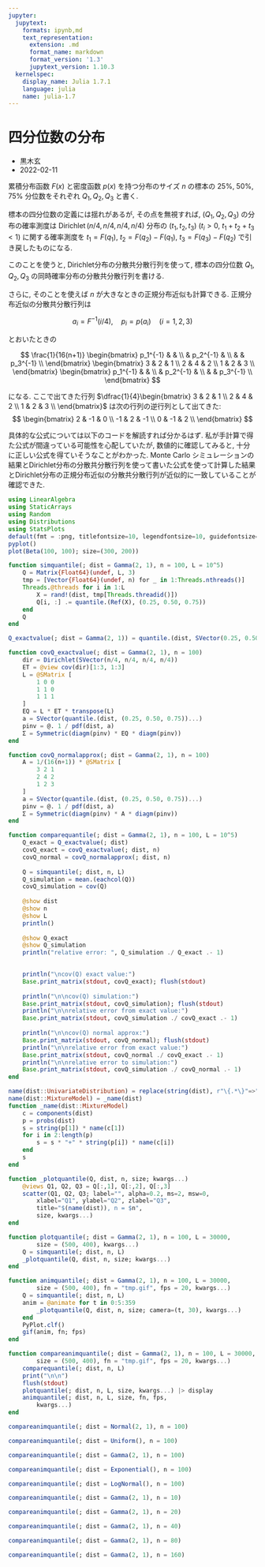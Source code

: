 ```yaml
---
jupyter:
  jupytext:
    formats: ipynb,md
    text_representation:
      extension: .md
      format_name: markdown
      format_version: '1.3'
      jupytext_version: 1.10.3
  kernelspec:
    display_name: Julia 1.7.1
    language: julia
    name: julia-1.7
---
```


# 四分位数の分布

* 黒木玄
* 2022-02-11

累積分布函数 $F(x)$ と密度函数 $p(x)$ を持つ分布のサイズ $n$ の標本の 25%, 50%, 75% 分位数をそれぞれ $Q_1, Q_2, Q_3$ と書く.

標本の四分位数の定義には揺れがあるが, その点を無視すれば, $(Q_1, Q_2, Q_3)$ の分布の確率測度は $\operatorname{Dirichlet}(n/4, n/4, n/4, n/4)$ 分布の $(t_1, t_2, t_3)$ ($t_i > 0$, $t_1+t_2+t_3<1$) に関する確率測度を $t_1 = F(q_1)$, $t_2 = F(q_2) - F(q_1)$, $t_3 = F(q_3) - F(q_2)$ で引き戻したものになる.

このことを使うと, Dirichlet分布の分散共分散行列を使って, 標本の四分位数 $Q_1, Q_2, Q_3$ の同時確率分布の分散共分散行列を書ける.

さらに, そのことを使えば $n$ が大きなときの正規分布近似も計算できる. 正規分布近似の分散共分散行列は

$$
a_i = F^{-1}(i/4), \quad
p_i = p(a_i) \quad
(i = 1,2,3)
$$

とおいたときの

$$
\frac{1}{16(n+1)}
\begin{bmatrix}
p_1^{-1} & & \\
& p_2^{-1} & \\
& & p_3^{-1} \\
\end{bmatrix}
\begin{bmatrix}
3 & 2 & 1 \\
2 & 4 & 2 \\
1 & 2 & 3 \\
\end{bmatrix}
\begin{bmatrix}
p_1^{-1} & & \\
& p_2^{-1} & \\
& & p_3^{-1} \\
\end{bmatrix}
$$

になる.  ここで出てきた行列 $\dfrac{1}{4}\begin{bmatrix}
3 & 2 & 1 \\
2 & 4 & 2 \\
1 & 2 & 3 \\
\end{bmatrix}$ は次の行列の逆行列として出てきた:
$$
\begin{bmatrix}
2 & -1 & 0 \\
-1 & 2 & -1 \\
0 & -1 & 2 \\
\end{bmatrix}
$$

具体的な公式については以下のコードを解読すれば分かるはず. 私が手計算で得た公式が間違っている可能性を心配していたが, 数値的に確認してみると, 十分に正しい公式を得ていそうなことがわかった.  Monte Carlo シミュレーションの結果とDirichlet分布の分散共分散行列を使って書いた公式を使って計算した結果とDirichlet分布の正規分布近似の分散共分散行列が近似的に一致していることが確認できた.

```julia
using LinearAlgebra
using StaticArrays
using Random
using Distributions
using StatsPlots
default(fmt = :png, titlefontsize=10, legendfontsize=10, guidefontsize=10, tickfontsize=8)
pyplot()
plot(Beta(100, 100); size=(300, 200))
```

```julia
function simquantile(; dist = Gamma(2, 1), n = 100, L = 10^5)
    Q = Matrix{Float64}(undef, L, 3)
    tmp = [Vector{Float64}(undef, n) for _ in 1:Threads.nthreads()]
    Threads.@threads for i in 1:L
        X = rand!(dist, tmp[Threads.threadid()])
        Q[i, :] .= quantile.(Ref(X), (0.25, 0.50, 0.75))
    end
    Q
end

Q_exactvalue(; dist = Gamma(2, 1)) = quantile.(dist, SVector(0.25, 0.50, 0.75))

function covQ_exactvalue(; dist = Gamma(2, 1), n = 100)
    dir = Dirichlet(SVector(n/4, n/4, n/4, n/4))
    ET = @view cov(dir)[1:3, 1:3]
    L = @SMatrix [
        1 0 0
        1 1 0
        1 1 1
    ]
    EQ = L * ET * transpose(L)
    a = SVector(quantile.(dist, (0.25, 0.50, 0.75))...)
    pinv = @. 1 / pdf(dist, a)
    Σ = Symmetric(diagm(pinv) * EQ * diagm(pinv))
end

function covQ_normalapprox(; dist = Gamma(2, 1), n = 100)
    A = 1/(16(n+1)) * @SMatrix [
        3 2 1
        2 4 2
        1 2 3
    ]
    a = SVector(quantile.(dist, (0.25, 0.50, 0.75))...)
    pinv = @. 1 / pdf(dist, a)
    Σ = Symmetric(diagm(pinv) * A * diagm(pinv))
end

function comparequantile(; dist = Gamma(2, 1), n = 100, L = 10^5)
    Q_exact = Q_exactvalue(; dist)
    covQ_exact = covQ_exactvalue(; dist, n)
    covQ_normal = covQ_normalapprox(; dist, n)
    
    Q = simquantile(; dist, n, L)
    Q_simulation = mean.(eachcol(Q))
    covQ_simulation = cov(Q)
    
    @show dist
    @show n
    @show L
    println()
    
    @show Q_exact
    @show Q_simulation
    println("relative error: ", Q_simulation ./ Q_exact .- 1)
    

    println("\ncov(Q) exact value:")
    Base.print_matrix(stdout, covQ_exact); flush(stdout)
    
    println("\n\ncov(Q) simulation:")
    Base.print_matrix(stdout, covQ_simulation); flush(stdout)
    println("\n\nrelative error from exact value:")
    Base.print_matrix(stdout, covQ_simulation ./ covQ_exact .- 1)
    
    println("\n\ncov(Q) normal approx:")
    Base.print_matrix(stdout, covQ_normal); flush(stdout)
    println("\n\nrelative error from exact value:")
    Base.print_matrix(stdout, covQ_normal ./ covQ_exact .- 1)
    println("\n\nrelative error to simulation:")
    Base.print_matrix(stdout, covQ_simulation ./ covQ_normal .- 1)
end

name(dist::UnivariateDistribution) = replace(string(dist), r"\{.*\}"=>"")
name(dist::MixtureModel) = _name(dist)
function _name(dist::MixtureModel)
    c = components(dist)
    p = probs(dist)
    s = string(p[1]) * name(c[1])
    for i in 2:length(p)
        s = s * "+" * string(p[i]) * name(c[i])
    end
    s
end

function _plotquantile(Q, dist, n, size; kwargs...)
    @views Q1, Q2, Q3 = Q[:,1], Q[:,2], Q[:,3]
    scatter(Q1, Q2, Q3; label="", alpha=0.2, ms=2, msw=0,
        xlabel="Q1", ylabel="Q2", zlabel="Q3",
        title="$(name(dist)), n = $n",
        size, kwargs...)
end

function plotquantile(; dist = Gamma(2, 1), n = 100, L = 30000,
        size = (500, 400), kwargs...)
    Q = simquantile(; dist, n, L)
    _plotquantile(Q, dist, n, size; kwargs...)
end

function animquantile(; dist = Gamma(2, 1), n = 100, L = 30000,
        size = (500, 400), fn = "tmp.gif", fps = 20, kwargs...)
    Q = simquantile(; dist, n, L)
    anim = @animate for t in 0:5:359
        _plotquantile(Q, dist, n, size; camera=(t, 30), kwargs...)
    end
    PyPlot.clf()
    gif(anim, fn; fps)
end

function compareanimquantile(; dist = Gamma(2, 1), n = 100, L = 30000,
        size = (500, 400), fn = "tmp.gif", fps = 20, kwargs...)
    comparequantile(; dist, n, L)
    print("\n\n")
    flush(stdout)
    plotquantile(; dist, n, L, size, kwargs...) |> display
    animquantile(; dist, n, L, size, fn, fps, 
        kwargs...)
end
```

```julia
compareanimquantile(; dist = Normal(2, 1), n = 100)
```

```julia
compareanimquantile(; dist = Uniform(), n = 100)
```

```julia
compareanimquantile(; dist = Gamma(2, 1), n = 100)
```

```julia
compareanimquantile(; dist = Exponential(), n = 100)
```

```julia
compareanimquantile(; dist = LogNormal(), n = 100)
```

```julia
compareanimquantile(; dist = Gamma(2, 1), n = 10)
```

```julia
compareanimquantile(; dist = Gamma(2, 1), n = 20)
```

```julia
compareanimquantile(; dist = Gamma(2, 1), n = 40)
```

```julia
compareanimquantile(; dist = Gamma(2, 1), n = 80)
```

```julia
compareanimquantile(; dist = Gamma(2, 1), n = 160)
```

```julia

```
